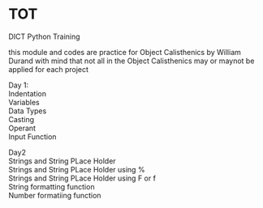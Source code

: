 # TOT
DICT Python Training

this module and codes are practice for Object Calisthenics by William Durand
with mind that not all in the Object Calisthenics may or maynot be applied for each project

Day 1:
<br />	Indentation
<br />	Variables
<br />	Data Types
<br />	Casting
<br />	Operant
<br />	Input Function
	
Day2
<br />  Strings and String PLace Holder
<br />  Strings and String PLace Holder using %
<br />  Strings and String PLace Holder using F or f
<br />  String formatting function
<br />  Number formatiing function
